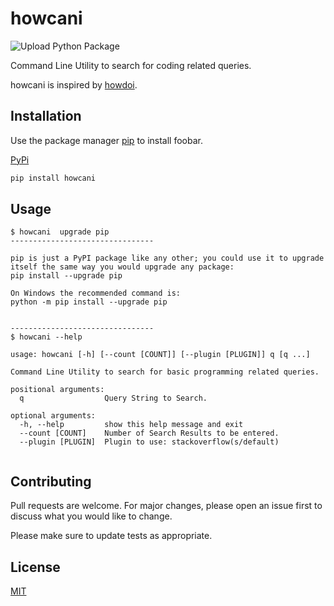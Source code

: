 # howcani

![Upload Python Package](https://github.com/rahuldshetty/howcani/workflows/Upload%20Python%20Package/badge.svg)

Command Line Utility to search for coding related queries.

howcani is inspired by [howdoi](https://github.com/gleitz/howdoi).

## Installation

Use the package manager [pip](https://pip.pypa.io/en/stable/) to install foobar.

[PyPi](https://pypi.org/project/howcani/)

```bash
pip install howcani 
```

## Usage

```
$ howcani  upgrade pip
--------------------------------

pip is just a PyPI package like any other; you could use it to upgrade itself the same way you would upgrade any package:
pip install --upgrade pip

On Windows the recommended command is:
python -m pip install --upgrade pip


--------------------------------
$ howcani --help

usage: howcani [-h] [--count [COUNT]] [--plugin [PLUGIN]] q [q ...]

Command Line Utility to search for basic programming related queries.

positional arguments:
  q                  Query String to Search.

optional arguments:
  -h, --help         show this help message and exit
  --count [COUNT]    Number of Search Results to be entered.
  --plugin [PLUGIN]  Plugin to use: stackoverflow(s/default)


```

## Contributing
Pull requests are welcome. For major changes, please open an issue first to discuss what you would like to change.

Please make sure to update tests as appropriate.

## License
[MIT](https://choosealicense.com/licenses/mit/)
